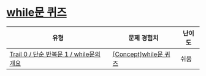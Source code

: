 # [while문 퀴즈](https://www.codetree.ai/trails/complete/curated-cards/univ-while-basics)

|유형|문제 경험치|난이도|
|---|---|---|
|[Trail 0 / 단순 반복문 1 / while문의 개요](https://www.codetree.ai/trail-info/univ-python-tutorial/)|[[Concept]while문 퀴즈](https://www.codetree.ai/trails/complete/curated-cards/univ-while-basics/)|쉬움|

